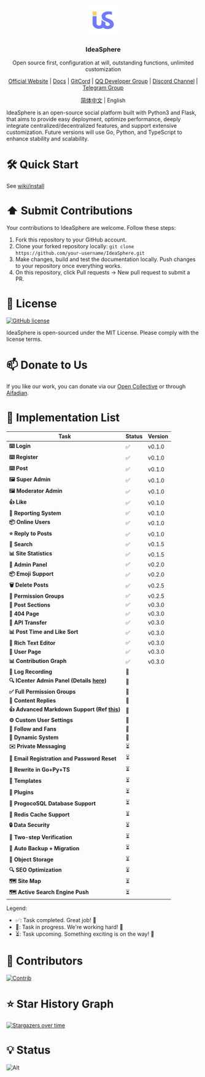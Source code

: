 <br />

<div align="center">
  <a href="https://github.com/IdeaSphere-team/IdeaSphere/">
    <img src="/static/img/logo-white.png" alt="Logo" width="80" height="80">
  </a>

<h3 align="center">IdeaSphere</h3>

<p align="center">
  Open source first, configuration at will, outstanding functions, unlimited customization
</p>

<p align="center">
  <a href="https://ideaspher.org">Official Website</a> | <a href="https://docs.ideasphere.org">Docs</a> | <a href="https://gitcode.com/IdeaSphere-team">GitCord</a> | <a href="http://qm.qq.com/cgi-bin/qm/qr?_wv=1027&k=0S7iEPBCDpSWgvzARFqxM_zyIlnQ2-km&authKey=AiX0JpNVU8d%2BIjMocMxVhE0OcxbdOaQAt1wnnekYg%2BYQ0GZfOy3KXuSFTBZ2pDD2&noverify=0&group_code=1036347298">QQ Developer Group</a> | <a href="https://discord.gg/eyn9GC88XP">Discord Channel</a> | <a href="https://t.me/+vp7hIx464JUwMzk1">Telegram Group</a>
</p>

<p align="center">
  <a href="https://github.com/IdeaSphere-team/IdeaSphere/blob/main/README.md">简体中文</a> | English
</p>

</div>

IdeaSphere is an open-source social platform built with Python3 and Flask, that aims to provide easy deployment, optimize performance, deeply integrate centralized/decentralized features, and support extensive customization. Future versions will use Go, Python, and TypeScript to enhance stability and scalability.

# 🛠️ Quick Start

See [wiki/install](https://github.com/IdeaSphere-team/IdeaSphere/wiki/Install)

# ⬆️ Submit Contributions

Your contributions to IdeaSphere are welcome. Follow these steps:

1. Fork this repository to your GitHub account.
2. Clone your forked repository locally:
   `git clone https://github.com/your-username/IdeaSphere.git`
3. Make changes, build and test the documentation locally. Push changes to your repository once everything works.
4. On this repository, click Pull requests -> New pull request to submit a PR.

# 🎫 License

[![GitHub license](https://img.shields.io/github/license/IdeaSphere-team/IdeaSphere.svg?style=for-the-badge)](https://github.com/IdeaSphere-team/IdeaSphere/blob/main/LICENSE)

IdeaSphere is open-sourced under the MIT License. Please comply with the license terms.

# 📫 Donate to Us

If you like our work, you can donate via our [Open Collective](https://opencollective.com/ideasphere) or through [Aifadian](https://afdian.com/a/ideasphere).

# 🌟 Implementation List

| Task          | Status     | Version |
|---------------|------------|---------|
| **⌨️ Login**  | ✅         | v0.1.0  |
| **⌨️ Register** | ✅         | v0.1.0  |
| **⌨️ Post**   | ✅         | v0.1.0  |
| **🖼 Super Admin** | ✅         | v0.1.0  |
| **🖼 Moderator Admin** | ✅         | v0.1.0  |
| **👍 Like**   | ✅         | v0.1.0  |
| **🧱 Reporting System** | ✅         | v0.1.0  |
| **📦 Online Users** | ✅         | v0.1.0  |
| **⭐ Reply to Posts** | ✅         | v0.1.0  |
| **🔬 Search**      | ✅         | v0.1.5  |
| **📊 Site Statistics** | ✅         | v0.1.5  |
| **🚀 Admin Panel** | ✅         | v0.2.0  |
| **📦 Emoji Support** | ✅         | v0.2.0  |
| **🗑 Delete Posts** | ✅         | v0.2.5  |
| **👤 Permission Groups** | ✅         | v0.2.5  |
| **🎈 Post Sections** | ✅         | v0.3.0  |
| **🎈 404 Page** | ✅         | v0.3.0  |
| **🎈 API Transfer** | ✅         | v0.3.0  |
| **📊 Post Time and Like Sort** | ✅         | v0.3.0  |
| **📝 Rich Text Editor** | ✅         | v0.3.0  |
| **👤 User Page** | ✅         | v0.3.0  |
| **📊 Contribution Graph** | ✅         | v0.3.0  |
| **📝 Log Recording** | 🚧         |         |
| **🔍 ICenter Admin Panel (Details [here](https://github.com/IdeaSphere-team/IdeaSphere/issues/5))** | 🚧         |         |
| **✅ Full Permission Groups** | 🚧         |         |
| **💬 Content Replies** | 🚧         |         |
| **👍 Advanced Markdown Support (Ref [this](https://shiro.innei.in/#/markdown))** | 🚧         |         |
| **⚙️ Custom User Settings** | 🚧         |         |
| **👥 Follow and Fans** | 🚧         |         |
| **🔄 Dynamic System** | 🚧         |         |
| **✉️ Private Messaging** | ⏳         |         |
| **📧 Email Registration and Password Reset** | ⏳         |         |
| **🔄 Rewrite in Go+Py+TS** | ⏳         |         |
| **📄 Templates** | ⏳         |         |
| **🔌 Plugins** | ⏳         |         |
| **🔏 ProgocoSQL Database Support** | ⏳         |         |
| **🔏 Redis Cache Support** | ⏳         |         |
| **🔒 Data Security** | ⏳         |         |
| **📱 Two-step Verification** | ⏳         |         |
| **💽 Auto Backup + Migration** | ⏳         |         |
| **💾 Object Storage** | ⏳         |         |
| **🔍 SEO Optimization** | ⏳         |         |
| **🗺️ Site Map** | ⏳         |         |
| **🗺️ Active Search Engine Push** | ⏳         |         |

Legend:
- ✅: Task completed. Great job! 🎉
- 🚧: Task in progress. We're working hard! 💪
- ⏳: Task upcoming. Something exciting is on the way! 🌠

# 🤝 Contributors

[![Contrib](https://contrib.rocks/image?repo=IdeaSphere-team/IdeaSphere)](https://github.com/IdeaSphere-team/IdeaSphere/graphs/contributors)

# ⭐ Star History Graph

[![Stargazers over time](https://starchart.cc/IdeaSphere-team/IdeaSphere.svg?variant=adaptive)](https://starchart.cc/IdeaSphere-team/IdeaSphere)

# 💡 Status

![Alt](https://repobeats.axiom.co/api/embed/ae7daea15634a93b5e54eab266bdc6c4a0fb8671.svg "Repobeats analytics image")
